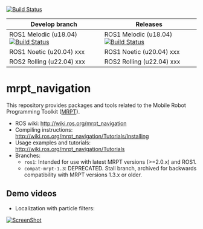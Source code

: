[![Build Status](https://travis-ci.org/mrpt-ros-pkg/mrpt_navigation.svg?branch=master)](https://travis-ci.org/mrpt-ros-pkg/mrpt_navigation)
 
| Develop branch | Releases |
| --- | --- |
| ROS1 Melodic (u18.04) [![Build Status](http://build.ros.org/job/Mdev__mrpt_navigation__ubuntu_bionic_amd64/badge/icon)](http://build.ros.org/job/Mdev__mrpt_navigation__ubuntu_bionic_amd64/) |  ROS1 Melodic (u18.04)  [![Build Status](http://build.ros.org/job/Mbin_uB64__mrpt_navigation__ubuntu_bionic_amd64__binary/badge/icon)](http://build.ros.org/job/Mbin_uB64__mrpt_navigation__ubuntu_bionic_amd64__binary/) |
| ROS1 Noetic (u20.04) xxx |  ROS1 Noetic (u20.04) xxx |
| ROS2 Rolling (u22.04) xxx |  ROS2 Rolling (u22.04) xxx |

mrpt_navigation
===============

This repository provides packages and tools related to the Mobile Robot Programming Toolkit ([MRPT](http://www.mrpt.org/)). 

* ROS wiki: http://wiki.ros.org/mrpt_navigation
* Compiling instructions: http://wiki.ros.org/mrpt_navigation/Tutorials/Installing
* Usage examples and tutorials: http://wiki.ros.org/mrpt_navigation/Tutorials
* Branches:
  * `ros1`: Intended for use with latest MRPT versions (>=2.0.x) and ROS1.
  * `compat-mrpt-1.3`: DEPRECATED. Stall branch, archived for backwards compatibility with MRPT versions 1.3.x or older.

Demo videos
------------

* Localization with particle filters:

[![ScreenShot](http://img.youtube.com/vi/b5glQhT2Zac/0.jpg)](http://youtu.be/b5glQhT2Zac)
